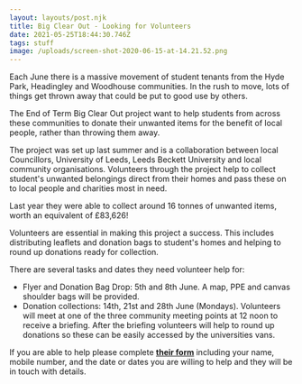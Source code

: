```yaml
---
layout: layouts/post.njk
title: Big Clear Out - Looking for Volunteers
date: 2021-05-25T18:44:30.746Z
tags: stuff
image: /uploads/screen-shot-2020-06-15-at-14.21.52.png
---
```

Each June there is a massive movement of student tenants from the Hyde Park, Headingley and Woodhouse communities. In the rush to move, lots of things get thrown away that could be put to good use by others.

The End of Term Big Clear Out project want to help students from across these communities to donate their unwanted items for the benefit of local people, rather than throwing them away.

The project was set up last summer and is a collaboration between local Councillors, University of Leeds, Leeds Beckett University and local community organisations. Volunteers through the project help to collect student's unwanted belongings direct from their homes and pass these on to local people and charities most in need.

Last year they were able to collect around 16 tonnes of unwanted items, worth an equivalent of £83,626!

Volunteers are essential in making this project a success. This includes distributing leaflets and donation bags to student's homes and helping to round up donations ready for collection.

There are several tasks and dates they need volunteer help for:

* Flyer and Donation Bag Drop: 5th and 8th June. A map, PPE and canvas shoulder bags will be provided.
* Donation collections: 14th, 21st and 28th June (Mondays). Volunteers will meet at one of the three community meeting points at 12 noon to receive a briefing. After the briefing volunteers will help to round up donations so these can be easily accessed by the universities vans.

If you are able to help please complete **[their form](https://forms.office.com/Pages/ResponsePage.aspx?id=qO3qvR3IzkWGPlIypTW3yx39Z9tJKexNs_Zg_1Z5dnBUMzRFTUs3QkFUU1Y3Q1BHSDZYWDdYQkVXWS4u)** including your name, mobile number, and the date or dates you are willing to help and they will be in touch with details.